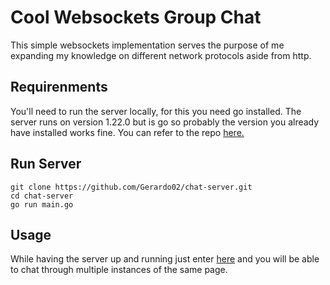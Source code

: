 # Cool Websockets Group Chat

This simple websockets implementation serves the purpose of me expanding my knowledge on different network protocols aside from http.

## Requirenments

You'll need to run the server locally, for this you need go installed. The server runs on version 1.22.0 but is go so probably the version you already have installed works fine.
You can refer to the repo [here.](https://github.com/Gerardo02/chat-server)

## Run Server

```
git clone https://github.com/Gerardo02/chat-server.git
cd chat-server
go run main.go
```

## Usage

While having the server up and running just enter [here](https://gerardo02.github.io/chat-client) and you will be able to chat through multiple instances of the same page.
